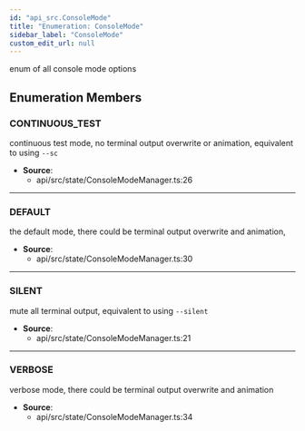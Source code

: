 ```yaml
---
id: "api_src.ConsoleMode"
title: "Enumeration: ConsoleMode"
sidebar_label: "ConsoleMode"
custom_edit_url: null
---
```


enum of all console mode options

## Enumeration Members

### <a id="continuous\_test" name="continuous\_test"></a> **CONTINUOUS\_TEST**

continuous test mode, no terminal output overwrite or animation,
equivalent to using `--sc`

 * **Source**:
    * api/src/state/ConsoleModeManager.ts:26

___

### <a id="default" name="default"></a> **DEFAULT**

the default mode, there could be terminal output overwrite and animation,

 * **Source**:
    * api/src/state/ConsoleModeManager.ts:30

___

### <a id="silent" name="silent"></a> **SILENT**

mute all terminal output, equivalent to using `--silent`

 * **Source**:
    * api/src/state/ConsoleModeManager.ts:21

___

### <a id="verbose" name="verbose"></a> **VERBOSE**

verbose mode, there could be terminal output overwrite and animation

 * **Source**:
    * api/src/state/ConsoleModeManager.ts:34
